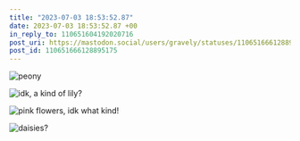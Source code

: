 ```yaml
---
title: "2023-07-03 18:53:52.87"
date: 2023-07-03 18:53:52.87 +00
in_reply_to: 110651604192020716
post_uri: https://mastodon.social/users/gravely/statuses/110651666128895175
post_id: 110651666128895175
---
```




![peony](/images/110651654394988807.jpeg)

![idk, a kind of lily?](/images/110651655028714869.jpeg)

![pink flowers, idk what kind!](/images/110651661028374963.jpeg)

![daisies?](/images/110651659602655415.jpeg)


